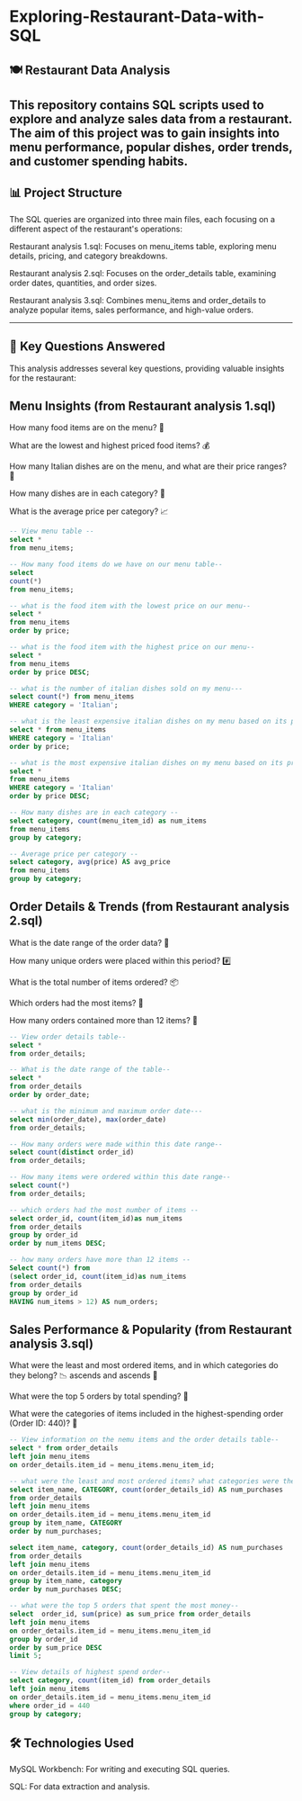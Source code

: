 # Exploring-Restaurant-Data-with-SQL
## 🍽️ Restaurant Data Analysis
This repository contains SQL scripts used to explore and analyze sales data from a restaurant. The aim of this project was to gain insights into menu performance, popular dishes, order trends, and customer spending habits.
---

## 📊 Project Structure

The SQL queries are organized into three main files, each focusing on a different aspect of the restaurant's operations:

Restaurant analysis 1.sql: Focuses on menu_items table, exploring menu details, pricing, and category breakdowns.

Restaurant analysis 2.sql: Focuses on the order_details table, examining order dates, quantities, and order sizes.

Restaurant analysis 3.sql: Combines menu_items and order_details to analyze popular items, sales performance, and high-value orders.

---

## 🚀 Key Questions Answered
This analysis addresses several key questions, providing valuable insights for the restaurant:

## Menu Insights (from Restaurant analysis 1.sql)
How many food items are on the menu? 🍔

What are the lowest and highest priced food items? 💰

How many Italian dishes are on the menu, and what are their price ranges? 🍝

How many dishes are in each category? 🍲

What is the average price per category? 📈

```sql
-- View menu table --
select * 
from menu_items;

-- How many food items do we have on our menu table--
select 
count(*) 
from menu_items;

-- what is the food item with the lowest price on our menu--
select * 
from menu_items
order by price;

-- what is the food item with the highest price on our menu--
select * 
from menu_items
order by price DESC;

-- what is the number of italian dishes sold on my menu---
select count(*) from menu_items 
WHERE category = 'Italian';

-- what is the least expensive italian dishes on my menu based on its price --
select * from menu_items 
WHERE category = 'Italian'
order by price;

-- what is the most expensive italian dishes on my menu based on its price --
select * 
from menu_items 
WHERE category = 'Italian'
order by price DESC;

-- How many dishes are in each category --
select category, count(menu_item_id) as num_items
from menu_items
group by category;

-- Average price per category --
select category, avg(price) AS avg_price
from menu_items
group by category;
```

## Order Details & Trends (from Restaurant analysis 2.sql)
What is the date range of the order data? 📅

How many unique orders were placed within this period? #️⃣

What is the total number of items ordered? 📦

Which orders had the most items? 🛒

How many orders contained more than 12 items? 🔢

```sql
-- View order details table--
select *
from order_details;

-- What is the date range of the table--
select *
from order_details
order by order_date;

-- what is the minimum and maximum order date--- 
select min(order_date), max(order_date)
from order_details;

-- How many orders were made within this date range--
select count(distinct order_id)
from order_details;

-- How many items were ordered within this date range--
select count(*)
from order_details;

-- which orders had the most number of items --
select order_id, count(item_id)as num_items
from order_details
group by order_id
order by num_items DESC;

-- how many orders have more than 12 items --
Select count(*) from
(select order_id, count(item_id)as num_items
from order_details
group by order_id
HAVING num_items > 12) AS num_orders;
```

## Sales Performance & Popularity (from Restaurant analysis 3.sql)
What were the least and most ordered items, and in which categories do they belong? 📉 ascends and ascends 🚀

What were the top 5 orders by total spending? 💸

What were the categories of items included in the highest-spending order (Order ID: 440)? 🌟

```sql
-- View information on the nemu items and the order details table--
select * from order_details
left join menu_items
on order_details.item_id = menu_items.menu_item_id;

-- what were the least and most ordered items? what categories were they in?
select item_name, CATEGORY, count(order_details_id) AS num_purchases
from order_details
left join menu_items
on order_details.item_id = menu_items.menu_item_id
group by item_name, CATEGORY
order by num_purchases;

select item_name, category, count(order_details_id) AS num_purchases
from order_details
left join menu_items
on order_details.item_id = menu_items.menu_item_id
group by item_name, category
order by num_purchases DESC;

-- what were the top 5 orders that spent the most money--
select  order_id, sum(price) as sum_price from order_details
left join menu_items
on order_details.item_id = menu_items.menu_item_id
group by order_id
order by sum_price DESC
limit 5;

-- View details of highest spend order--
select category, count(item_id) from order_details
left join menu_items
on order_details.item_id = menu_items.menu_item_id
where order_id = 440
group by category;
```

## 🛠️ Technologies Used
MySQL Workbench: For writing and executing SQL queries.

SQL: For data extraction and analysis.
